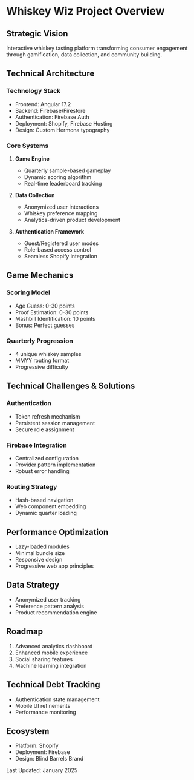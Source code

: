 # Whiskey Wiz Project Overview

## Strategic Vision
Interactive whiskey tasting platform transforming consumer engagement through gamification, data collection, and community building.

## Technical Architecture

### Technology Stack
- Frontend: Angular 17.2
- Backend: Firebase/Firestore
- Authentication: Firebase Auth
- Deployment: Shopify, Firebase Hosting
- Design: Custom Hermona typography

### Core Systems
1. **Game Engine**
   - Quarterly sample-based gameplay
   - Dynamic scoring algorithm
   - Real-time leaderboard tracking

2. **Data Collection**
   - Anonymized user interactions
   - Whiskey preference mapping
   - Analytics-driven product development

3. **Authentication Framework**
   - Guest/Registered user modes
   - Role-based access control
   - Seamless Shopify integration

## Game Mechanics

### Scoring Model
- Age Guess: 0-30 points
- Proof Estimation: 0-30 points
- Mashbill Identification: 10 points
- Bonus: Perfect guesses

### Quarterly Progression
- 4 unique whiskey samples
- MMYY routing format
- Progressive difficulty

## Technical Challenges & Solutions

### Authentication
- Token refresh mechanism
- Persistent session management
- Secure role assignment

### Firebase Integration
- Centralized configuration
- Provider pattern implementation
- Robust error handling

### Routing Strategy
- Hash-based navigation
- Web component embedding
- Dynamic quarter loading

## Performance Optimization
- Lazy-loaded modules
- Minimal bundle size
- Responsive design
- Progressive web app principles

## Data Strategy
- Anonymized user tracking
- Preference pattern analysis
- Product recommendation engine

## Roadmap
1. Advanced analytics dashboard
2. Enhanced mobile experience
3. Social sharing features
4. Machine learning integration

## Technical Debt Tracking
- Authentication state management
- Mobile UI refinements
- Performance monitoring

## Ecosystem
- Platform: Shopify
- Deployment: Firebase
- Design: Blind Barrels Brand

Last Updated: January 2025
